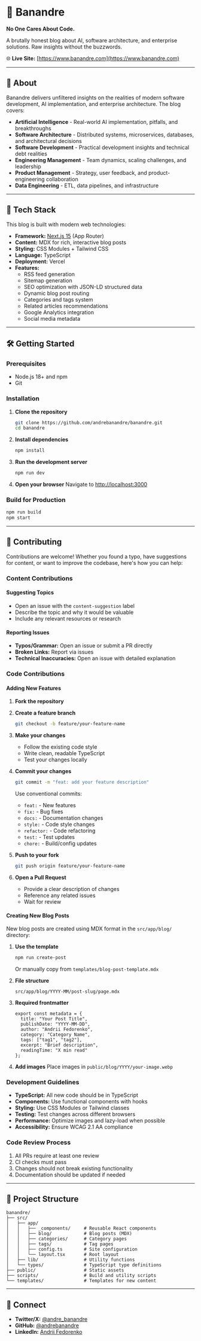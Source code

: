 # 🍌 Banandre

**No One Cares About Code.**

A brutally honest blog about AI, software architecture, and enterprise solutions. Raw insights without the buzzwords.

🌐 **Live Site:** [https://www.banandre.com](https://www.banandre.com)

---

## 📖 About

Banandre delivers unfiltered insights on the realities of modern software development, AI implementation, and enterprise architecture. The blog covers:

- **Artificial Intelligence** - Real-world AI implementation, pitfalls, and breakthroughs
- **Software Architecture** - Distributed systems, microservices, databases, and architectural decisions
- **Software Development** - Practical development insights and technical debt realities
- **Engineering Management** - Team dynamics, scaling challenges, and leadership
- **Product Management** - Strategy, user feedback, and product-engineering collaboration
- **Data Engineering** - ETL, data pipelines, and infrastructure

---

## 🚀 Tech Stack

This blog is built with modern web technologies:

- **Framework:** [Next.js 15](https://nextjs.org/) (App Router)
- **Content:** MDX for rich, interactive blog posts
- **Styling:** CSS Modules + Tailwind CSS
- **Language:** TypeScript
- **Deployment:** Vercel
- **Features:**
  - RSS feed generation
  - Sitemap generation
  - SEO optimization with JSON-LD structured data
  - Dynamic blog post routing
  - Categories and tags system
  - Related articles recommendations
  - Google Analytics integration
  - Social media metadata

---

## 🛠️ Getting Started

### Prerequisites

- Node.js 18+ and npm
- Git

### Installation

1. **Clone the repository**
   ```bash
   git clone https://github.com/andrebanandre/banandre.git
   cd banandre
   ```

2. **Install dependencies**
   ```bash
   npm install
   ```

3. **Run the development server**
   ```bash
   npm run dev
   ```

4. **Open your browser**
   Navigate to [http://localhost:3000](http://localhost:3000)

### Build for Production

```bash
npm run build
npm start
```

---

## 📝 Contributing

Contributions are welcome! Whether you found a typo, have suggestions for content, or want to improve the codebase, here's how you can help:

### Content Contributions

#### Suggesting Topics
- Open an issue with the `content-suggestion` label
- Describe the topic and why it would be valuable
- Include any relevant resources or research

#### Reporting Issues
- **Typos/Grammar:** Open an issue or submit a PR directly
- **Broken Links:** Report via issues
- **Technical Inaccuracies:** Open an issue with detailed explanation

### Code Contributions

#### Adding New Features

1. **Fork the repository**
2. **Create a feature branch**
   ```bash
   git checkout -b feature/your-feature-name
   ```

3. **Make your changes**
   - Follow the existing code style
   - Write clean, readable TypeScript
   - Test your changes locally

4. **Commit your changes**
   ```bash
   git commit -m "feat: add your feature description"
   ```
   Use conventional commits:
   - `feat:` - New features
   - `fix:` - Bug fixes
   - `docs:` - Documentation changes
   - `style:` - Code style changes
   - `refactor:` - Code refactoring
   - `test:` - Test updates
   - `chore:` - Build/config updates

5. **Push to your fork**
   ```bash
   git push origin feature/your-feature-name
   ```

6. **Open a Pull Request**
   - Provide a clear description of changes
   - Reference any related issues
   - Wait for review

#### Creating New Blog Posts

New blog posts are created using MDX format in the `src/app/blog/` directory:

1. **Use the template**
   ```bash
   npm run create-post
   ```
   Or manually copy from `templates/blog-post-template.mdx`

2. **File structure**
   ```
   src/app/blog/YYYY-MM/post-slug/page.mdx
   ```

3. **Required frontmatter**
   ```mdx
   export const metadata = {
     title: "Your Post Title",
     publishDate: "YYYY-MM-DD",
     author: "Andrii Fedorenko",
     category: "Category Name",
     tags: ["tag1", "tag2"],
     excerpt: "Brief description",
     readingTime: "X min read"
   };
   ```

4. **Add images**
   Place images in `public/blog/YYYY/your-image.webp`

### Development Guidelines

- **TypeScript:** All new code should be in TypeScript
- **Components:** Use functional components with hooks
- **Styling:** Use CSS Modules or Tailwind classes
- **Testing:** Test changes across different browsers
- **Performance:** Optimize images and lazy-load when possible
- **Accessibility:** Ensure WCAG 2.1 AA compliance

### Code Review Process

1. All PRs require at least one review
2. CI checks must pass
3. Changes should not break existing functionality
4. Documentation should be updated if needed

---

## 📂 Project Structure

```
banandre/
├── src/
│   ├── app/
│   │   ├── _components/     # Reusable React components
│   │   ├── blog/            # Blog posts (MDX)
│   │   ├── categories/      # Category pages
│   │   ├── tags/            # Tag pages
│   │   ├── config.ts        # Site configuration
│   │   └── layout.tsx       # Root layout
│   ├── lib/                 # Utility functions
│   └── types/               # TypeScript type definitions
├── public/                  # Static assets
├── scripts/                 # Build and utility scripts
└── templates/               # Templates for new content
```

---

## 🔗 Connect

- **Twitter/X:** [@andre_banandre](https://x.com/andre_banandre)
- **GitHub:** [@andrebanandre](https://github.com/andrebanandre)
- **LinkedIn:** [Andrii Fedorenko](https://www.linkedin.com/in/andrii-fedorenko-65905863/)
